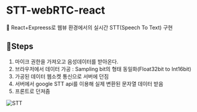 # STT-webRTC-react

🐚 React+Expreess로 웹뷰 환경에서의 실시간 STT(Speech To Text) 구현

## 🎢Steps

1. 마이크 권한을 가져오고 음성데이터를 받아온다.
2. 브라우저에서 데이터 가공 : Sampling bit의 형태 동일화(Float32bit to Int16bit)
3. 가공된 데이터 웹소켓 통신으로 서버에 던짐
4. 서버에서 google STT api를 이용해 실제 변환된 문자열 데이터 받음
5. 프론트로 던져줌

![STT](https://github.com/user-attachments/assets/7a61850b-bc3e-4f7b-b606-f1dd0c77b4f4)

